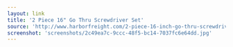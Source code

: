 ```yaml
---
layout: link
title: '2 Piece 16" Go Thru Screwdriver Set'
source: 'http://www.harborfreight.com/2-piece-16-inch-go-thru-screwdriver-set-65772.html#.Uyc6Y9x90yA'
screenshot: 'screenshots/2c49ea7c-9ccc-48f5-bc14-7037fc6e64dd.jpg'
---
```


